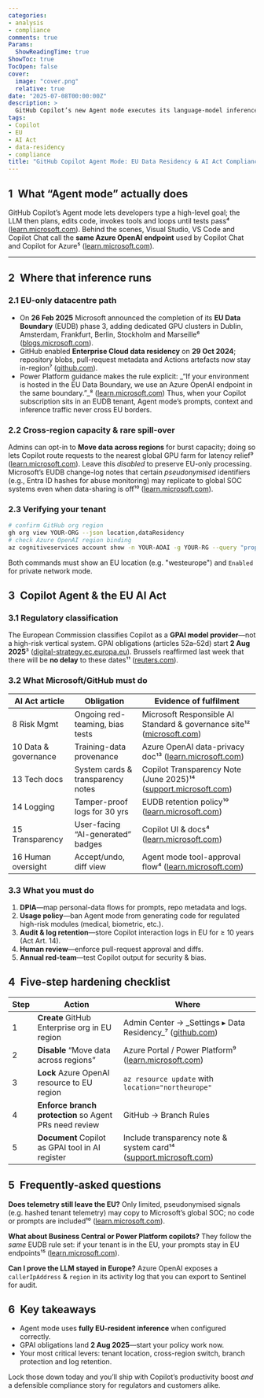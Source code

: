 ```yaml
---
categories:
- analysis
- compliance
comments: true
Params:
  ShowReadingTime: true
ShowToc: true
TocOpen: false
cover:
  image: "cover.png"
  relative: true
date: "2025-07-08T00:00:00Z"
description: >
  GitHub Copilot’s new Agent mode executes its language-model inference on Azure OpenAI GPUs that sit wholly inside Microsoft’s EU Data Boundary—provided your tenant is in the EU/EFTA and the “cross-region capacity” switch stays off*. Prompts, repo context and outputs never leave the EU at rest, though limited pseudonymised telemetry can flow to Microsoft’s global SOC. Under the EU AI Act, Copilot is a general-purpose AI (GPAI) service; Microsoft/GitHub must supply risk management, transparency notes and system cards, while *you* must keep logs, run a DPIA and enforce human review. Deadlines: GPAI obligations bite 2 Aug 2025. A five-step checklist below locks your setup to the EU and aligns you with the Act.
tags:
- Copilot
- EU
- AI Act
- data-residency
- compliance
title: "GitHub Copilot Agent Mode: EU Data Residency & AI Act Compliance Checklist"
---
```


## 1 What “Agent mode” actually does

GitHub Copilot’s Agent mode lets developers type a high-level goal; the LLM then plans, edits code, invokes tools and loops until tests pass⁴ ([learn.microsoft.com][1]).
Behind the scenes, Visual Studio, VS Code and Copilot Chat call the **same Azure OpenAI endpoint** used by Copilot Chat and Copilot for Azure⁵ ([learn.microsoft.com][2]).

---

## 2 Where that inference runs

### 2.1 EU-only datacentre path

* On **26 Feb 2025** Microsoft announced the completion of its **EU Data Boundary** (EUDB) phase 3, adding dedicated GPU clusters in Dublin, Amsterdam, Frankfurt, Berlin, Stockholm and Marseille⁶ ([blogs.microsoft.com][3]).
* GitHub enabled **Enterprise Cloud data residency** on **29 Oct 2024**; repository blobs, pull-request metadata and Actions artefacts now stay in-region⁷ ([github.com][4]).
* Power Platform guidance makes the rule explicit: \_“If your environment is hosted in the EU Data Boundary, we use an Azure OpenAI endpoint in the same boundary.”\_⁸ ([learn.microsoft.com][5])
  Thus, when your Copilot subscription sits in an EUDB tenant, Agent mode’s prompts, context and inference traffic never cross EU borders.

### 2.2 Cross-region capacity & rare spill-over

Admins can opt-in to **Move data across regions** for burst capacity; doing so lets Copilot route requests to the nearest global GPU farm for latency relief⁹ ([learn.microsoft.com][5]). Leave this *disabled* to preserve EU-only processing.
Microsoft’s EUDB change-log notes that certain *pseudonymised* identifiers (e.g., Entra ID hashes for abuse monitoring) may replicate to global SOC systems even when data-sharing is off¹⁰ ([learn.microsoft.com][6]).

### 2.3 Verifying your tenant

```bash
# confirm GitHub org region
gh org view YOUR-ORG --json location,dataResidency
# check Azure OpenAI region binding
az cognitiveservices account show -n YOUR-AOAI -g YOUR-RG --query "properties.apiProperties.publicNetworkAccess"
```

Both commands must show an EU location (e.g. "westeurope") and `Enabled` for private network mode.

## 3 Copilot Agent & the EU AI Act

### 3.1 Regulatory classification

The European Commission classifies Copilot as a **GPAI model provider**—not a high-risk vertical system. GPAI obligations (articles 52a–52d) start **2 Aug 2025**³ ([digital-strategy.ec.europa.eu][7]).  Brussels reaffirmed last week that there will be **no delay** to these dates¹¹ ([reuters.com][8]).

### 3.2 What Microsoft/GitHub must do

| AI Act article       | Obligation                        | Evidence of fulfilment                                                     |
| -------------------- | --------------------------------- | -------------------------------------------------------------------------- |
| 8 Risk Mgmt          | Ongoing red-teaming, bias tests   | Microsoft Responsible AI Standard & governance site¹² ([microsoft.com][9]) |
| 10 Data & governance | Training-data provenance          | Azure OpenAI data-privacy doc¹³ ([learn.microsoft.com][10])                |
| 13 Tech docs         | System cards & transparency notes | Copilot Transparency Note (June 2025)¹⁴ ([support.microsoft.com][11])      |
| 14 Logging           | Tamper-proof logs for 30 yrs      | EUDB retention policy¹⁰ ([learn.microsoft.com][6])                         |
| 15 Transparency      | User-facing “AI-generated” badges | Copilot UI & docs⁴ ([learn.microsoft.com][1])                              |
| 16 Human oversight   | Accept/undo, diff view            | Agent mode tool-approval flow⁴ ([learn.microsoft.com][1])                  |

### 3.3 What **you** must do

1. **DPIA**—map personal-data flows for prompts, repo metadata and logs.
2. **Usage policy**—ban Agent mode from generating code for regulated high-risk modules (medical, biometric, etc.).
3. **Audit & log retention**—store Copilot interaction logs in EU for ≥ 10 years (Act Art. 14).
4. **Human review**—enforce pull-request approval and diffs.
5. **Annual red-team**—test Copilot output for security & bias.

## 4 Five-step hardening checklist

| Step | Action                                                 | Where                                                                   |
| ---- | ------------------------------------------------------ | ----------------------------------------------------------------------- |
| 1    | **Create** GitHub Enterprise org in EU region          | Admin Center → \_Settings ▸ Data Residency\_⁷ ([github.com][4])         |
| 2    | **Disable** “Move data across regions”                 | Azure Portal / Power Platform⁹ ([learn.microsoft.com][5])               |
| 3    | **Lock** Azure OpenAI resource to EU region            | `az resource update` with `location="northeurope"`                      |
| 4    | **Enforce branch protection** so Agent PRs need review | GitHub → Branch Rules                                                   |
| 5    | **Document** Copilot as GPAI tool in AI register       | Include transparency note & system card¹⁴ ([support.microsoft.com][11]) |

## 5 Frequently-asked questions

**Does telemetry still leave the EU?**
Only limited, pseudonymised signals (e.g. hashed tenant telemetry) may copy to Microsoft’s global SOC; no code or prompts are included¹⁰ ([learn.microsoft.com][6]).

**What about Business Central or Power Platform copilots?**
They follow the *same* EUDB rule set: if your tenant is in the EU, your prompts stay in EU endpoints¹⁵ ([learn.microsoft.com][12]).

**Can I prove the LLM stayed in Europe?**
Azure OpenAI exposes a `callerIpAddress` & `region` in its activity log that you can export to Sentinel for audit.

## 6 Key takeaways

* Agent mode uses **fully EU-resident inference** when configured correctly.
* GPAI obligations land **2 Aug 2025**—start your policy work now.
* Your most critical levers: tenant location, cross-region switch, branch protection and log retention.

Lock those down today and you’ll ship with Copilot’s productivity boost *and* a defensible compliance story for regulators and customers alike.

[1]: https://learn.microsoft.com/en-us/visualstudio/ide/copilot-agent-mode?view=vs-2022&utm_source=chatgpt.com "Use Copilot agent mode - Visual Studio - Learn Microsoft"
[2]: https://learn.microsoft.com/en-us/azure/developer/github-copilot-azure/quickstart-deploy-app-agent-mode?utm_source=chatgpt.com "Deploy Your Application to Azure with Agent Mode in GitHub Copilot ..."
[3]: https://blogs.microsoft.com/on-the-issues/2025/02/26/microsoft-completes-landmark-eu-data-boundary-offering-enhanced-data-residency-and-transparency/?utm_source=chatgpt.com "Microsoft completes landmark EU Data Boundary, offering ..."
[4]: https://github.com/newsroom/press-releases/data-residency-in-the-eu?utm_source=chatgpt.com "GitHub Offers Data Residency in the EU with GitHub Enterprise Cloud"
[5]: https://learn.microsoft.com/en-us/power-platform/admin/geographical-availability-copilot?utm_source=chatgpt.com "Move data across regions for Copilots and generative AI features"
[6]: https://learn.microsoft.com/en-us/privacy/eudb/change-log?utm_source=chatgpt.com "EU Data Boundary documentation change log - Microsoft Privacy"
[7]: https://digital-strategy.ec.europa.eu/en/policies/regulatory-framework-ai?utm_source=chatgpt.com "AI Act | Shaping Europe's digital future - European Union"
[8]: https://www.reuters.com/world/europe/artificial-intelligence-rules-go-ahead-no-pause-eu-commission-says-2025-07-04/?utm_source=chatgpt.com "EU sticks with timeline for AI rules"
[9]: https://www.microsoft.com/en-us/ai/responsible-ai?utm_source=chatgpt.com "Responsible AI: Ethical policies and practices | Microsoft AI"
[10]: https://learn.microsoft.com/en-us/legal/cognitive-services/openai/data-privacy?utm_source=chatgpt.com "Data, privacy, and security for Azure OpenAI Service - Learn Microsoft"
[11]: https://support.microsoft.com/en-us/topic/transparency-note-for-microsoft-copilot-c1541cad-8bb4-410a-954c-07225892dbc2?utm_source=chatgpt.com "Transparency Note for Microsoft Copilot"
[12]: https://learn.microsoft.com/en-us/dynamics365/business-central/chat-with-copilot-faq?utm_source=chatgpt.com "Chat with Copilot FAQ - Business Central - Learn Microsoft"
